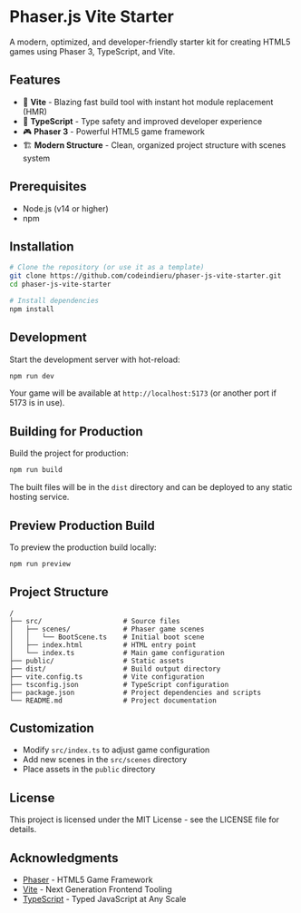 # Phaser.js Vite Starter

A modern, optimized, and developer-friendly starter kit for creating HTML5 games using Phaser 3, TypeScript, and Vite.

## Features

- 🚀 **Vite** - Blazing fast build tool with instant hot module replacement (HMR)
- 📝 **TypeScript** - Type safety and improved developer experience
- 🎮 **Phaser 3** - Powerful HTML5 game framework
- 🏗️ **Modern Structure** - Clean, organized project structure with scenes system

## Prerequisites

- Node.js (v14 or higher)
- npm

## Installation

```bash
# Clone the repository (or use it as a template)
git clone https://github.com/codeindieru/phaser-js-vite-starter.git
cd phaser-js-vite-starter

# Install dependencies
npm install
```

## Development

Start the development server with hot-reload:

```bash
npm run dev
```

Your game will be available at `http://localhost:5173` (or another port if 5173 is in use).

## Building for Production

Build the project for production:

```bash
npm run build
```

The built files will be in the `dist` directory and can be deployed to any static hosting service.

## Preview Production Build

To preview the production build locally:

```bash
npm run preview
```

## Project Structure

```
/
├── src/                    # Source files
│   ├── scenes/             # Phaser game scenes
│   │   └── BootScene.ts    # Initial boot scene
│   ├── index.html          # HTML entry point
│   └── index.ts            # Main game configuration
├── public/                 # Static assets
├── dist/                   # Build output directory
├── vite.config.ts          # Vite configuration
├── tsconfig.json           # TypeScript configuration
├── package.json            # Project dependencies and scripts
└── README.md               # Project documentation
```

## Customization

- Modify `src/index.ts` to adjust game configuration
- Add new scenes in the `src/scenes` directory
- Place assets in the `public` directory

## License

This project is licensed under the MIT License - see the LICENSE file for details.

## Acknowledgments

- [Phaser](https://phaser.io/) - HTML5 Game Framework
- [Vite](https://vitejs.dev/) - Next Generation Frontend Tooling
- [TypeScript](https://www.typescriptlang.org/) - Typed JavaScript at Any Scale 
